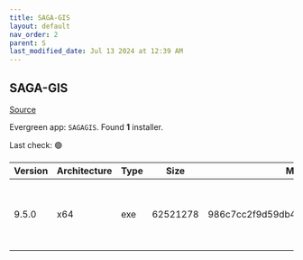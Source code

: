 ```yaml
---
title: SAGA-GIS
layout: default
nav_order: 2
parent: S
last_modified_date: Jul 13 2024 at 12:39 AM
---
```


## SAGA-GIS

[Source](http://www.saga-gis.org/)

Evergreen app: `SAGAGIS`. Found **1** installer.

Last check: 🟢

| Version | Architecture | Type | Size     | Md5                              | URI                                                                                                                                                                                                                        |
| ------- | ------------ | ---- | -------- | -------------------------------- | -------------------------------------------------------------------------------------------------------------------------------------------------------------------------------------------------------------------------- |
| 9.5.0   | x64          | exe  | 62521278 | 986c7cc2f9d59db4d79121f89c4becc4 | [https://cfhcable.dl.sourceforge.net/project/saga-gis/SAGA%20-%209/SAGA%20-%209.5.0/saga-9.5.0_x64_setup.exe](https://cfhcable.dl.sourceforge.net/project/saga-gis/SAGA%20-%209/SAGA%20-%209.5.0/saga-9.5.0_x64_setup.exe) |
